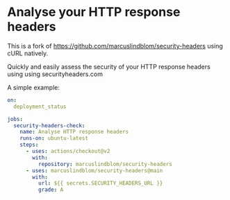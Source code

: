# Analyse your HTTP response headers

This is a fork of https://github.com/marcuslindblom/security-headers using cURL natively.

Quickly and easily assess the security of your HTTP response headers using using securityheaders.com

A simple example:

```yml
on:
  deployment_status

jobs:
  security-headers-check:
    name: Analyse HTTP response headers
    runs-on: ubuntu-latest    
    steps:
      - uses: actions/checkout@v2
        with:
          repository: marcuslindblom/security-headers
      - uses: marcuslindblom/security-headers@main
        with:
          url: ${{ secrets.SECURITY_HEADERS_URL }}
          grade: A
```
